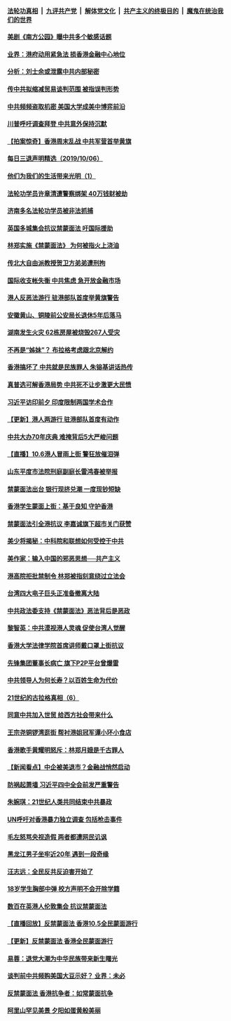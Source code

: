 ####  [法轮功真相](../../../../basic/blob/master/README.md?t=10070926) &nbsp;|&nbsp; [九评共产党](../../../../9ping.md/blob/master/README.md?t=10070926) &nbsp;|&nbsp; [解体党文化](../../../../jtdwh.md/blob/master/README.md?t=10070926)  &nbsp;|&nbsp; [共产主义的终极目的](../../../../gczydzjmd.md/blob/master/README.md?t=10070926) &nbsp;|&nbsp; [魔鬼在统治我们的世界](../../../../mgztzwmdsj.md/blob/master/README.md?t=10070926) 

#### [美剧《南方公园》曝中共多个敏感话题](../pages/nsc413/n11572594.md?t=10070926) 

#### [业界：港府动用紧急法 损香港金融中心地位](../pages/nsc413/n11573085.md?t=10070926) 


#### [分析：刘士余或泄露中共内部秘密](../pages/nsc413/n11573048.md?t=10070926) 

#### [传中共拟缩减贸易谈判范围 被指误判形势](../pages/nsc413/n11572993.md?t=10070926) 

#### [中共频频盗取机密 美国大学成美中博弈前沿](../pages/nsc413/n11572651.md?t=10070926) 

#### [川普呼吁调查拜登 中共意外保持沉默](../pages/nsc413/n11572392.md?t=10070926) 

#### [【拍案惊奇】香港周末乱战 中共军营首举黄旗](../pages/nsc413/n11572707.md?t=10070926) 

#### [每日三退声明精选（2019/10/06）](../pages/nsc413/n11572771.md?t=10070926) 

#### [他们为我们的生活带来光明（1）](../pages/nsc413/n11571997.md?t=10070926) 

#### [法轮功学员许章清遭警察绑架 40万钱财被劫](../pages/nsc413/n11571567.md?t=10070926) 

#### [济南多名法轮功学员被非法抓捕](../pages/nsc413/n11570469.md?t=10070926) 

#### [英国多城集会抗议禁蒙面法 吁国际援助](../pages/nsc413/n11572299.md?t=10070926) 

#### [林郑实施《禁蒙面法》 为何被指火上浇油](../pages/nsc413/n11572289.md?t=10070926) 

#### [传北大自由派教授贺卫方弟弟遭刑拘](../pages/nsc413/n11572193.md?t=10070926) 

#### [国际收支帐失衡 中共焦虑 急开放金融市场](../pages/nsc413/n11572135.md?t=10070926) 

#### [港人反恶法游行 驻港部队首度举黄旗警告](../pages/nsc413/n11572153.md?t=10070926) 

#### [安徽黄山、铜陵前公安局长退休5年后落马](../pages/nsc413/n11572078.md?t=10070926) 

#### [湖南发生火灾 62栋房屋被烧毁267人受灾](../pages/nsc413/n11571851.md?t=10070926) 

#### [不再是“姊妹”？ 布拉格考虑跟北京解约](../pages/nsc413/n11571842.md?t=10070926) 

#### [香港搞坏了 中共就是民族罪人 朱镕基讲话热传](../pages/nsc413/n11571866.md?t=10070926) 

#### [真普选可解香港局势 中共死不让步激更大民愤](../pages/nsc413/n11571716.md?t=10070926) 

#### [习近平访印前夕 印度限制两国学术合作](../pages/nsc413/n11571861.md?t=10070926) 

#### [【更新】港人两游行 驻港部队首度有动作](../pages/nsc413/n11571159.md?t=10070926) 

#### [中共大办70年庆典 难掩背后5大严峻问题](../pages/nsc413/n11571665.md?t=10070926) 

#### [【直播】10.6港人冒雨上街 警狂放催泪弹](../pages/nsc413/n11566038.md?t=10070926) 


#### [山东平度市法院刑庭副庭长雷鸿春被举报](../pages/nsc413/n11568510.md?t=10070926) 

#### [禁蒙面法出台 银行现挤兑潮 一度现钞短缺](../pages/nsc413/n11571322.md?t=10070926) 

#### [香港学生蒙面上街：基于良知 守护香港](../pages/nsc413/n11571495.md?t=10070926) 

#### [禁蒙面法引全港抗议 李嘉诚旗下超市关门获赞](../pages/nsc413/n11571457.md?t=10070926) 

#### [美少将揭秘：中科院和联想如何受控于中共](../pages/nsc413/n11520466.md?t=10070926) 

#### [美作家：输入中国的邪恶思想──共产主义](../pages/nsc413/n11571461.md?t=10070926) 

#### [港高院拒批禁制令 林郑被指刻意绕过立法会](../pages/nsc413/n11571378.md?t=10070926) 

#### [台湾四大电子巨头正准备撤离大陆](../pages/nsc413/n11571449.md?t=10070926) 

#### [中共政法委支持《禁蒙面法》恶法背后是恶政](../pages/nsc413/n11571216.md?t=10070926) 

#### [黎智英：中共漠视港人灵魂 促使台湾人觉醒](../pages/nsc413/n11571207.md?t=10070926) 

#### [香港大学法律学院首席讲师戴口罩上街抗议](../pages/nsc413/n11571051.md?t=10070926) 

#### [先锋集团董事长病亡 旗下P2P平台曾爆雷](../pages/nsc413/n11570932.md?t=10070926) 

#### [中共领导人为何长寿？以百姓生命为代价](../pages/nsc413/n11570901.md?t=10070926) 

#### [21世纪的古拉格真相（6）](../pages/nsc413/n11557934.md?t=10070926) 

#### [同意中共加入世贸 给西方社会带来什么](../pages/nsc413/n11544918.md?t=10070926) 

#### [王宗尧铜锣湾逛街 帮衬港姐冠军谭小环小食店](../pages/nsc413/n11570552.md?t=10070926) 

#### [香港歌手黄耀明怒斥：林郑月娥是千古罪人](../pages/nsc413/n11570726.md?t=10070926) 

#### [【新闻看点】中企被美退市？金融战悄然启动](../pages/nsc413/n11570752.md?t=10070926) 

#### [防祸起萧墙 习近平四中全会前发严重警告](../pages/nsc413/n11570669.md?t=10070926) 

#### [朱婉琪：21世纪人类共同结束中共暴政](../pages/nsc413/n11570031.md?t=10070926) 

#### [UN呼吁对香港暴力独立调查 包括枪击事件](../pages/nsc413/n11570709.md?t=10070926) 

#### [毛左怒骂央视造假 两者都遭网民讥讽](../pages/nsc413/n11570509.md?t=10070926) 

#### [黑龙江男子坐牢近20年 遇到一段奇缘](../pages/nsc413/n11570546.md?t=10070926) 

#### [汪志远：全民反共反迫害开始了](../pages/nsc413/n11569991.md?t=10070926) 


#### [18岁学生胸部中弹 校方声明不会开除学籍](../pages/nsc413/n11570012.md?t=10070926) 

#### [数百在英港人伦敦集会 抗议禁蒙面法](../pages/nsc413/n11570007.md?t=10070926) 

#### [【直播回放】反禁蒙面法 香港10.5全民蒙面游行](../pages/nsc413/n11568802.md?t=10070926) 

#### [【更新】反禁蒙面法 香港全民蒙面游行](../pages/nsc413/n11569650.md?t=10070926) 

#### [易蓉：退党大潮为中华民族带来新生曙光](../pages/nsc413/n11569920.md?t=10070926) 

#### [谈判前中共频购美国大豆示好？ 业界：未必](../pages/nsc413/n11569527.md?t=10070926) 

#### [反禁蒙面法 香港抗争者：如常蒙面抗争](../pages/nsc413/n11569810.md?t=10070926) 

#### [阿里山罕见美景 夕阳如蛋黄般美丽](../pages/nsc413/n11563382.md?t=10070926) 

